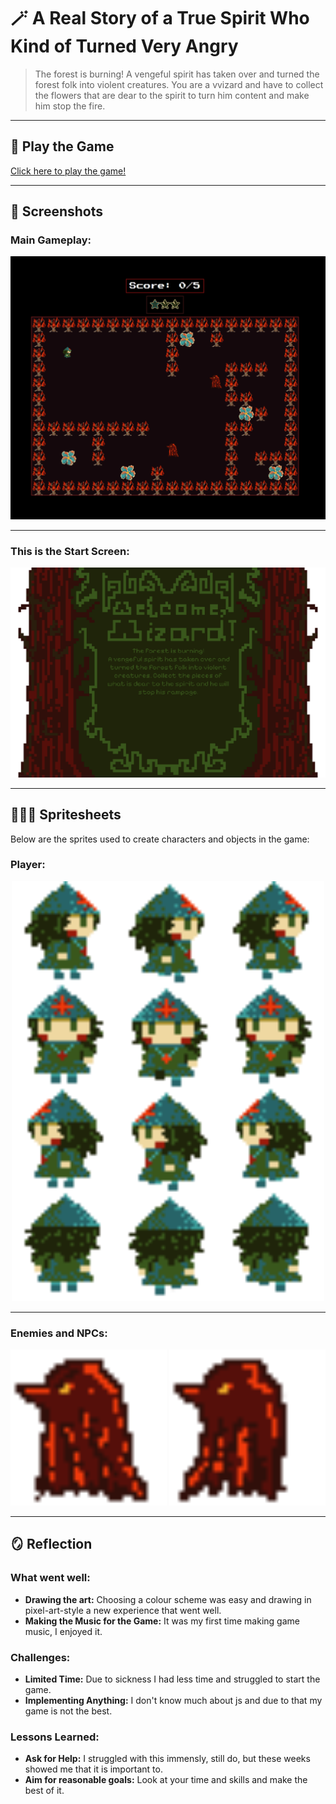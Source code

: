 # 🪄 **A Real Story of a True Spirit Who Kind of Turned Very Angry** 

> The forest is burning! A vengeful spirit has taken over and turned the forest folk into violent creatures.
> You are a vvizard and have to collect the flowers that are dear to the spirit to turn him content and make him stop the fire.
> 


---

## 💖 **Play the Game**
[Click here to play the game!](https://your-github-username.github.io/repository-name)

---

## 🤳 **Screenshots**

### Main Gameplay:
<div style="text-align: center;">
  <img src="1.18_gamauf_helena_02.png" alt="Gameplay Screenshot" width="600">
</div>

---

### This is the Start Screen:
<div style="text-align: center;">
  <img src="./assets/images/startscreen.png" alt="Start screen" width="600">
</div>

---

## 🧙🧙‍♂️ **Spritesheets**
Below are the sprites used to create characters and objects in the game:

### Player:
<div style="text-align: center;">
  <img src="./assets/images/spritesheet_wizard.png" alt="Wizard Spritesheet" width="500">
</div>

---

### Enemies and NPCs:
<div style="text-align: center;">
  <img src="./assets/images/enemy1.png" alt="Enemy Spritesheet 1" width="250">
  <img src="./assets/images/enemy2.png" alt="Enemy Spritesheet 2" width="250">
</div>

---

## 🪞 **Reflection**

### What went well:
- **Drawing the art:** Choosing a colour scheme was easy and drawing in pixel-art-style a new experience that went well.
- **Making the Music for the Game:** It was my first time making game music, I enjoyed it.

### Challenges:
- **Limited Time:** Due to sickness I had less time and struggled to start the game.
- **Implementing Anything:** I don't know much about js and due to that my game is not the best.

### Lessons Learned:
- **Ask for Help:** I struggled with this immensly, still do, but these weeks showed me that it is important to.
- **Aim for reasonable goals:** Look at your time and skills and make the best of it.

